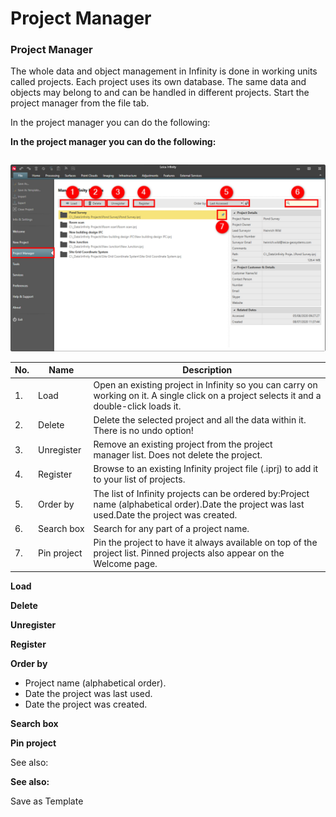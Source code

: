 # Project Manager

### Project Manager

The whole data and object management in Infinity is done in working units called projects. Each project uses its own database. The same data and objects may belong to and can be handled in different projects. Start the project manager from the file tab.

In the project manager you can do the following:

**In the project manager you can do the following:**

|  |  |
| --- | --- |

![Image](graphics/00802956.jpg)

| No. | Name | Description |
| --- | --- | --- |
| 1. | Load | Open an existing project in Infinity so you can carry on working on it. A single click on a project selects it and a double-click loads it. |
| 2. | Delete | Delete the selected project and all the data within it. There is no undo option! |
| 3. | Unregister | Remove an existing project from the project manager list. Does not delete the project. |
| 4. | Register | Browse to an existing Infinity project file (.iprj) to add it to your list of projects. |
| 5. | Order by | The list of Infinity projects can be ordered by:Project name (alphabetical order).Date the project was last used.Date the project was created. |
| 6. | Search box | Search for any part of a project name. |
| 7. | Pin project | Pin the project to have it always available on top of the project list. Pinned projects also appear on the Welcome page. |

**Load**

**Delete**

**Unregister**

**Register**

**Order by**

- Project name (alphabetical order).
- Date the project was last used.
- Date the project was created.

**Search box**

**Pin project**

See also:

**See also:**

Save as Template

